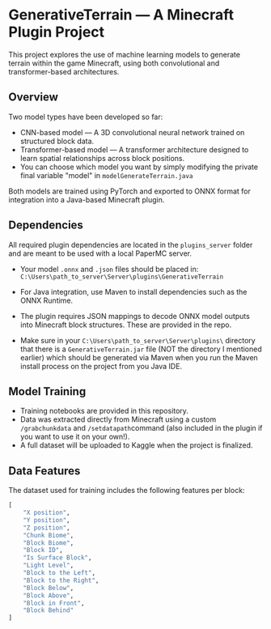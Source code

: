 # GenerativeTerrain — A Minecraft Plugin Project

This project explores the use of machine learning models to generate terrain within the game Minecraft, using both convolutional and transformer-based architectures.

## Overview

Two model types have been developed so far:

- CNN-based model — A 3D convolutional neural network trained on structured block data.
- Transformer-based model — A transformer architecture designed to learn spatial relationships across block positions.
- You can choose which model you want by simply modifying the private final variable "model" in `modelGenerateTerrain.java`

Both models are trained using PyTorch and exported to ONNX format for integration into a Java-based Minecraft plugin.

## Dependencies

All required plugin dependencies are located in the `plugins_server` folder and are meant to be used with a local PaperMC server.

- Your model `.onnx` and `.json` files should be placed in:
  `C:\Users\path_to_server\Server\plugins\GenerativeTerrain`

- For Java integration, use Maven to install dependencies such as the ONNX Runtime.
- The plugin requires JSON mappings to decode ONNX model outputs into Minecraft block structures. These are provided in the repo.
- Make sure in your `C:\Users\path_to_server\Server\plugins\` directory that there is a `GenerativeTerrain.jar` file (NOT the directory I mentioned earlier) which should be generated via Maven when you run the Maven install process on the project from you Java IDE.

## Model Training

- Training notebooks are provided in this repository.
- Data was extracted directly from Minecraft using a custom `/grabchunkdata` and `/setdatapath`command (also included in the plugin if you want to use it on your own!).
- A full dataset will be uploaded to Kaggle when the project is finalized.

## Data Features

The dataset used for training includes the following features per block:

```python
[
    "X position",
    "Y position",
    "Z position",
    "Chunk Biome",
    "Block Biome",
    "Block ID",
    "Is Surface Block",
    "Light Level",
    "Block to the Left",
    "Block to the Right",
    "Block Below",
    "Block Above",
    "Block in Front",
    "Block Behind"
]
```
